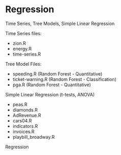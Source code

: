 # Regression
Time Series, Tree Models, Simple Linear Regression

Time Series files:
* zion.R
* energy.R
* time-series.R

Tree Model Files:
* speeding.R (Random Forest - Quantitative)
* ticket-warning.R (Random Forest - Classification)
* pga.R (Random Forest - Quantitative)

Simple Linear Regression (t-tests, ANOVA)
* peas.R 
* diamonds.R
* AdRevenue.R
* cars04.R
* indicators.R
* invoices.R
* playbill_broadway.R

Regression
